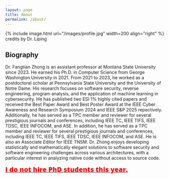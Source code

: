 ```yaml
---
layout: page
title: About
permalink: /about/
---
```


{% include image.html url="/images/profile.jpg" width=200 align="right" %}
credits by Dr. Liping

## Biography
Dr. Fangtian Zhong is an assistant professor at Montana State University since 2023. He earned his Ph.D. in Computer Science from George Washington University in 2021. From 2021 to 2023, he worked as a postdoctoral scholar at Pennsylvania State University and the University of Notre Dame. His research focuses on software security, reverse engineering, program analysis, and the application of machine learning in cybersecurity. He has published two ESI 1% highly cited papers and received the Best Paper Award and Best Poster Award at the IEEE Cyber Awareness and Research Symposium 2024 and IEEE S&P 2025 repectively. Additionally, he has served as a TPC member and reviewer for several prestigious journals and conferences, including IEEE TC, IEEE TIFS, IEEE TDSC, IEEE INFOCOM, and ASE. In addition, he has served as a TPC member and reviewer for several prestigious journals and conferences, including IEEE TC, IEEE TIFS, IEEE TDSC, IEEE INFOCOM, and ASE. He is also an Associate Editor for IEEE TNSM. Dr. Zhong enjoys developing statistically and mathematically elegant solutions to software security and software engineering challenges across various architectures, with a particular interest in analyzing native code without access to source code.


<a href="">
  <span style="color:red;font-family:'Open Sans', Helvetica, Arial, sans-serif;font-weight:800;font-size:21px">
    I do not hire PhD students this year.
  </span>
</a>
